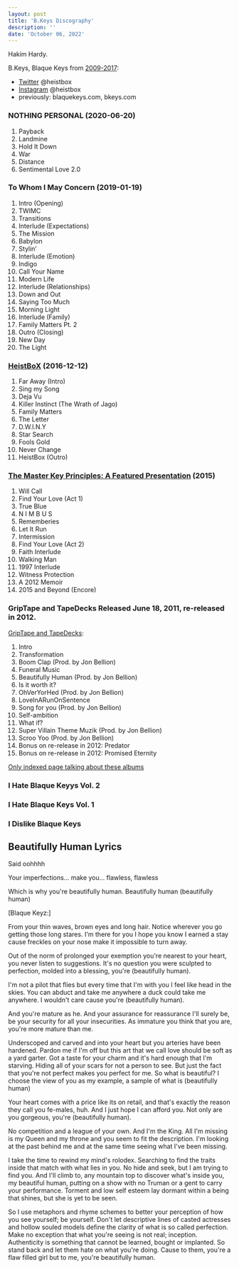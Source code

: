 ```yaml
---
layout: post
title: 'B.Keys Discography'
description: ''
date: 'October 06, 2022'
---
```


Hakim Hardy.

B.Keys, Blaque Keys from [2009-2017](https://twitter.com/heistbox/status/957009568290222080?s=20&t=Hkr7qGczGyjY5RrHn2mERA):
- [Twitter](https://twitter.com/heistbox) @heistbox
- [Instagram](https://www.instagram.com/heistbox/) @heistbox
- previously: blaquekeys.com, bkeys.com

### NOTHING PERSONAL (2020-06-20)
1. Payback
2. Landmine
3. Hold It Down
4. War
5. Distance
6. Sentimental Love 2.0


### To Whom I May Concern (2019-01-19)
1. Intro (Opening)
2. TWIMC
3. Transitions
4. Interlude (Expectations)
5. The Mission
6. Babylon
7. Stylin’
8. Interlude (Emotion)
9. Indigo
10. Call Your Name
11. Modern Life
12. Interlude (Relationships)
13. Down and Out
14. Saying Too Much
15. Morning Light
16. Interlude (Family)
17. Family Matters Pt. 2
18. Outro (Closing)
19. New Day
20. The Light

### [HeistBoX](https://bkeyz.gumroad.com/l/BbZW) (2016-12-12)
1. Far Away (Intro)
2. Sing my Song
3. Deja Vu
4. Killer Instinct (The Wrath of Jago)
5. Family Matters
6. The Letter
7. D.W.I.N.Y
8. Star Search
9. Fools Gold
10. Never Change
11. HeistBox (Outro)

### [The Master Key Principles: A Featured Presentation](https://visionarymusicgroup.tumblr.com/post/119876574285/amp) (2015)
1. Will Call
2. Find Your Love (Act 1)
3. True Blue
4. N I M B U S
5. Rememberies
6. Let It Run
7. Intermission
8. Find Your Love (Act 2)
9. Faith Interlude
10. Walking Man
11. 1997 Interlude
12. Witness Protection
13. A 2012 Memoir
14. 2015 and Beyond (Encore)

### GripTape and TapeDecks Released June 18, 2011, re-released in 2012.

[GripTape and TapeDecks](https://soundcloud.com/jack-flapjack/sets/griptape-and-tapedecks-by-blaque-keyz):
1. Intro
2. Transformation
3. Boom Clap (Prod. by Jon Bellion)
4. Funeral Music
5. Beautifully Human (Prod. by Jon Bellion)
6. Is it worth it?
7. OhVerYorHed (Prod. by Jon Bellion)
8. LoveInARunOnSentence
9. Song for you (Prod. by Jon Bellion)
10. Self-ambition
11. What if?
12. Super Villain Theme Muzik (Prod. by Jon Bellion)
13. Scroo Yoo (Prod. by Jon Bellion)
14. Bonus on re-release in 2012: Predator
15. Bonus on re-release in 2012: Promised Eternity

[Only indexed page talking about these albums](https://khajuaanrahim.blogspot.com/2010/02/no-one-has-love-for-hip-hop-like-rapper.html)

### I Hate Blaque Keyys Vol. 2

### I Hate Blaque Keys Vol. 1

### I Dislike Blaque Keys



## Beautifully Human Lyrics

Said oohhhh

Your imperfections… make you… flawless, flawless

Which is why you're beautifully human. Beautifully human (beautifully human)

[Blaque Keyz:]

From your thin waves, brown eyes and long hair. Notice wherever you go getting those long stares. I'm there for you I hope you know I earned a stay cause freckles on your nose make it impossible to turn away.

Out of the norm of prolonged your exemption you're nearest to your heart, you never listen to suggestions. It's no question you were sculpted to perfection, molded into a blessing, you're (beautifully human).

I'm not a pilot that flies but every time that I'm with you I feel like head in the skies. You can abduct and take me anywhere a duck could take me anywhere. I wouldn't care cause you're (beautifully human).

And you're mature as he. And your assurance for reassurance I'll surely be, be your security for all your insecurities. As immature you think that you are, you're more mature than me.

Underscoped and carved and into your heart but you arteries have been hardened. Pardon me if I'm off but this art that we call love should be soft as a yard garter. Got a taste for your charm and it's hard enough that I'm starving. Hiding all of your scars for not a person to see. But just the fact that you're not perfect makes you perfect for me. So what is beautiful? I choose the view of you as my example, a sample of what is (beautifully human)

Your heart comes with a price like its on retail, and that's exactly the reason they call you fe-males, huh. And I just hope I can afford you. Not only are you gorgeous, you're (beautifully human).

No competition and a league of your own. And I'm the King. All I'm missing is my Queen and my throne and you seem to fit the description. I'm looking at the past behind me and at the same time seeing what I've been missing.

I take the time to rewind my mind's rolodex. Searching to find the traits inside that match with what lies in you. No hide and seek, but I am trying to find you. And I'll climb to, any mountain top to discover what's inside you, my beautiful human, putting on a show with no Truman or a gent to carry your performance. Torment and low self esteem lay dormant within a being that shines, but she is yet to be seen.

So I use metaphors and rhyme schemes to better your perception of how you see yourself; be yourself. Don't let descriptive lines of casted actresses and hollow souled models define the clarity of what is so called perfection. Make no exception that what you're seeing is not real; inception. Authenticity is something that cannot be learned, bought or implanted. So stand back and let them hate on what you're doing. Cause to them, you're a flaw filled girl but to me, you're beautifully human.
